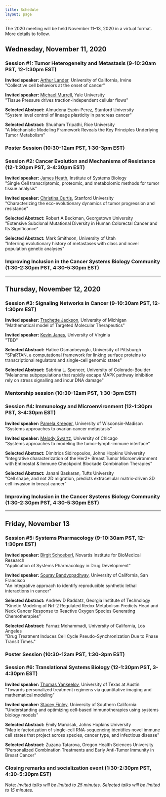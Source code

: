 ```yaml
---
title: Schedule
layout: page
---
```


The 2020 meeting will be held November 11–13, 2020 in a virtual format. More details to follow.

## Wednesday, November 11, 2020

### Session #1: Tumor Heterogeneity and Metastasis (9-10:30am PST, 12-1:30pm EST)  

**Invited speaker:** [Arthur Lander](https://lander-office.bio.uci.edu/), University of California, Irvine  
"Collective cell behaviors at the onset of cancer"

**Invited speaker:** [Michael Murrell](https://livingmatter.yale.edu/), Yale University  
"Tissue Pressure drives traction-independent cellular flows"

**Selected Abstract:** Almudena Espin-Perez, Stanford University  
"System level control of lineage plasticity in pancreas cancer"

**Selected Abstract:** Shubham Tripathi, Rice University  
"A Mechanistic Modeling Framework Reveals the Key Principles Underlying Tumor Metabolism"

### Poster Session (10:30-12am PST, 1:30-3pm EST)

### Session #2: Cancer Evolution and Mechanisms of Resistance (12-1:30pm PST, 3-4:30pm EST)

**Invited speaker:** [James Heath](https://heath.isbscience.org/), Institute of Systems Biology  
"Single Cell transcriptomic, proteomic, and metabolomic methods for tumor tissue analysis"

**Invited speaker:** [Christina Curtis](https://med.stanford.edu/curtislab.html), Stanford University  
"Characterizing the eco-evolutionary dynamics of tumor progression and resistance"

**Selected Abstract:** Robert A Beckman, Georgetown University  
"Extensive Subclonal Mutational Diversity in Human Colorectal Cancer and Its Significance"

**Selected Abstract:** Mark Smithson, University of Utah  
"Inferring evolutionary history of metastases with class and novel population genetic analyses"


### Improving Inclusion in the Cancer Systems Biology Community (1:30-2:30pm PST, 4:30-5:30pm EST)

---

## Thursday, November 12, 2020

### Session #3: Signaling Networks in Cancer (9-10:30am PST, 12-1:30pm EST)

**Invited speaker:** [Trachette Jackson](https://sites.lsa.umich.edu/tjacks/), University of Michigan  
"Mathematical model of Targeted Molecular Therapeutics"

**Invited speaker:** [Kevin Janes](https://engineering.virginia.edu/faculty/kevin-janes), University of Virginia  
"TBD"

**Selected Abstract:** Hatice Osmanbeyoglu, University of Pittsburgh  
"SPaRTAN, a computational framework for linking surface proteins to transcriptional regulators and single-cell genomic states"

**Selected Abstract:** Sabrina L. Spencer, University of Colorado-Boulder  
"Melanoma subpopulations that rapidly escape MAPK pathway inhibition rely on stress signalling and incur DNA damage"

### Mentorship session (10:30-12am PST, 1:30-3pm EST)

### Session #4: Immunology and Microenvironment (12-1:30pm PST, 3-4:30pm EST)

**Invited speaker:** [Pamela Kreeger](https://www.kreegerlab.org/), University of Wisconsin-Madison  
"Systems approaches to ovarian cancer metastasis"

**Invited speaker:** [Melody Swartz](https://pme.uchicago.edu/swartz_group/), University of Chicago  
"Systems approaches to modeling the tumor-lymph-immune interface"

**Selected Abstract:** Dimitrios Sidiropoulos, Johns Hopkins University  
"Integrative characterization of the Her2+ Breast Tumor Microenvironment with Entinostat & Immune Checkpoint Blockade Combination Therapies"

**Selected Abstract:** Janani Baskaran, Tufts University  
"Cell shape, and not 2D migration, predicts extracellular matrix-driven 3D cell invasion in breast cancer"

### Improving Inclusion in the Cancer Systems Biology Community (1:30-2:30pm PST, 4:30-5:30pm EST)

---

## Friday, November 13

### Session #5: Systems Pharmacology (9-10:30am PST, 12-1:30pm EST)

**Invited speaker:** [Birgit Schoeberl](https://www.linkedin.com/in/bschoeberl), Novartis Institute for BioMedical Research  
"Application of Systems Pharmacology in Drug Development"

**Invited speaker:** [Sourav Bandyopadhyay](http://cancersignaling.net/), University of California, San Francisco  
"An integrative approach to identify reproducible synthetic lethal interactions in cancer"

**Selected Abstract:** Andrew D Raddatz, Georgia Institute of Technology  
"Kinetic Modeling of Nrf-2 Regulated Redox Metabolism Predicts Head and Neck Cancer Response to Reactive Oxygen Species Generating Chemotherapies"

**Selected Abstract:** Farnaz Mohammadi, University of California, Los Angeles  
"Drug Treatment Induces Cell Cycle Pseudo-Synchronization Due to Phase Transit Times."

### Poster Session (10:30-12am PST, 1:30-3pm EST)

### Session #6: Translational Systems Biology (12-1:30pm PST, 3-4:30pm EST)

**Invited speaker:** [Thomas Yankeelov](https://dellmed.utexas.edu/directory/thomas-yankeelov), University of Texas at Austin  
"Towards personalized treatment regimens via quantitative imaging and mathematical modeling"

**Invited speaker:** [Stacey Finley](http://csbl.usc.edu/), University of Southern California  
"Understanding and optimizing cell-based immunotherapies using systems biology models"

**Selected Abstract:** Emily Marcisak, Johns Hopkins University  
"Matrix factorization of single-cell RNA-sequencing identifies novel immune cell states that project across species, cancer type, and infectious disease"

**Selected Abstract:** Zuzana Tatarova, Oregon Health Sciences University  
"Personalized Combination Treatments and Early Anti-Tumor Immunity in Breast Cancer"

### Closing remarks and socialization event (1:30-2:30pm PST, 4:30-5:30pm EST)

Note: *Invited talks will be limited to 25 minutes. Selected talks will be limited to 15 minutes.*

